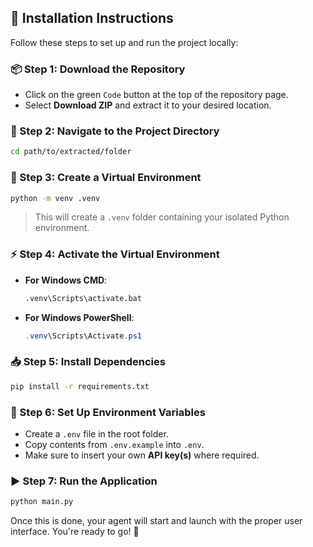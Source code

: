 ## 🚀 Installation Instructions

Follow these steps to set up and run the project locally:

### 📦 Step 1: Download the Repository

* Click on the green `Code` button at the top of the repository page.
* Select **Download ZIP** and extract it to your desired location.

### 📂 Step 2: Navigate to the Project Directory

```bash
cd path/to/extracted/folder
```

### 🐍 Step 3: Create a Virtual Environment

```bash
python -m venv .venv
```

> This will create a `.venv` folder containing your isolated Python environment.

### ⚡ Step 4: Activate the Virtual Environment

* **For Windows CMD**:

  ```bash
  .venv\Scripts\activate.bat
  ```
* **For Windows PowerShell**:

  ```powershell
  .venv\Scripts\Activate.ps1
  ```

### 📥 Step 5: Install Dependencies

```bash
pip install -r requirements.txt
```

### 🔐 Step 6: Set Up Environment Variables

* Create a `.env` file in the root folder.
* Copy contents from `.env.example` into `.env`.
* Make sure to insert your own **API key(s)** where required.

### ▶️ Step 7: Run the Application

```bash
python main.py
```

Once this is done, your agent will start and launch with the proper user interface. You're ready to go! 🎉
